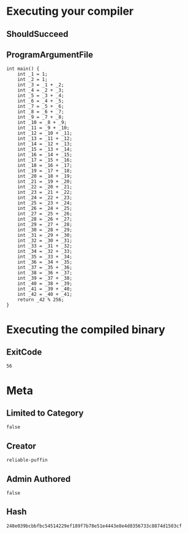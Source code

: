 # Executing your compiler

## ShouldSucceed

## ProgramArgumentFile

```
int main() {
    int _1 = 1;
    int _2 = 1;
    int _3 = _1 + _2;
    int _4 = _2 + _3;
    int _5 = _3 + _4;
    int _6 = _4 + _5;
    int _7 = _5 + _6;
    int _8 = _6 + _7;
    int _9 = _7 + _8;
    int _10 = _8 + _9;
    int _11 = _9 + _10;
    int _12 = _10 + _11;
    int _13 = _11 + _12;
    int _14 = _12 + _13;
    int _15 = _13 + _14;
    int _16 = _14 + _15;
    int _17 = _15 + _16;
    int _18 = _16 + _17;
    int _19 = _17 + _18;
    int _20 = _18 + _19;
    int _21 = _19 + _20;
    int _22 = _20 + _21;
    int _23 = _21 + _22;
    int _24 = _22 + _23;
    int _25 = _23 + _24;
    int _26 = _24 + _25;
    int _27 = _25 + _26;
    int _28 = _26 + _27;
    int _29 = _27 + _28;
    int _30 = _28 + _29;
    int _31 = _29 + _30;
    int _32 = _30 + _31;
    int _33 = _31 + _32;
    int _34 = _32 + _33;
    int _35 = _33 + _34;
    int _36 = _34 + _35;
    int _37 = _35 + _36;
    int _38 = _36 + _37;
    int _39 = _37 + _38;
    int _40 = _38 + _39;
    int _41 = _39 + _40;
    int _42 = _40 + _41;    
    return _42 % 256;
}
```

# Executing the compiled binary

## ExitCode

```
56
```

# Meta

## Limited to Category

```
false
```

## Creator

```
reliable-puffin
```

## Admin Authored

```
false
```

## Hash

```
248e039bcbbfbc54514229ef189f7b78e51e4443e8e4d8356733c8874d1503cf
```
